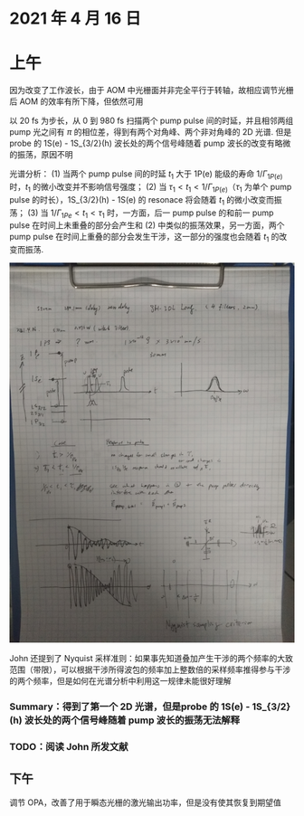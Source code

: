 # 2021 年 4 月 16 日
# 上午

因为改变了工作波长，由于 AOM 中光栅面并非完全平行于转轴，故相应调节光栅后 AOM 的效率有所下降，但依然可用

以 20 fs 为步长，从 0 到 980 fs 扫描两个 pump pulse 间的时延，并且相邻两组 pump 光之间有 $\pi$ 的相位差，得到有两个对角峰、两个非对角峰的 2D 光谱. 但是 probe 的 1S(e) -  1S_{3/2}(h) 波长处的两个信号峰随着 pump 波长的改变有略微的振荡，原因不明

光谱分析：
(1) 当两个 pump pulse 间的时延 $t_1$ 大于 1P(e) 能级的寿命 $1/\Gamma_{1P(e)}$ 时，$t_1$ 的微小改变并不影响信号强度；
(2) 当 $\tau_1<t_1<1/\Gamma_{1P(e)}$（$\tau_1$ 为单个 pump pulse 的时长），1S_{3/2}(h) - 1S(e) 的 resonace 将会随着 $t_1$ 的微小改变而振荡；
(3) 当 $1/\Gamma_{1Pe}<t_1<\tau_1$ 时，一方面，后一 pump pulse 的和前一 pump pulse 在时间上未重叠的部分会产生和 (2) 中类似的振荡效果，另一方面，两个 pump pulse 在时间上重叠的部分会发生干涉，这一部分的强度也会随着 $t_1$ 的改变而振荡.

![](20210416-Notes-by-John.jpg)

John 还提到了 Nyquist 采样准则：如果事先知道叠加产生干涉的两个频率的大致范围（带限），可以根据干涉所得波包的频率加上整数倍的采样频率推得参与干涉的两个频率，但是如何在光谱分析中利用这一规律未能很好理解

### Summary：得到了第一个 2D 光谱，但是probe 的 1S(e) -  1S_{3/2}(h) 波长处的两个信号峰随着 pump 波长的振荡无法解释

### TODO：阅读 John 所发文献

## 下午

调节 OPA，改善了用于瞬态光栅的激光输出功率，但是没有使其恢复到期望值